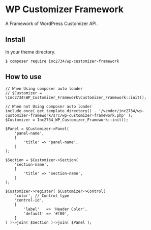 # WP Customizer Framework

A Framework of WordPress Customizer API.

## Install

In your theme directory.

```
$ composer require inc2734/wp-customizer-framework
```

## How to use

```
// When Using composer auto loader
// $Customizer = \Inc2734\WP_Customizer_Framework\Customizer_Framework::init();

// When not Using composer auto loader
include_once( get_template_directory() . '/vendor/inc2734/wp-customizer-framework/src/wp-customizer-framework.php' );
$Customizer = Inc2734_WP_Customizer_Framework::init();

$Panel = $Customizer->Panel(
	'panel-name',
	[
		'title' => 'panel-name',
	]
);

$Section = $Customizer->Section(
	'section-name',
	[
		'title' => 'section-name',
	]
);

$Customizer->register( $Customizer->Control(
	'color', // Control type
	'control-id',
	[
		'label'   => 'Header Color',
		'default' => '#f00',
	]
) )->join( $Section )->join( $Panel );
```
